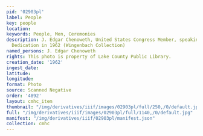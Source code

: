 ```yaml
---
pid: '02903pl'
label: People
key: people
location: 
keywords: People, Men, Ceremonies
description: J. Edgar Chenoweth, United States Congress Member, speaking at the Ruedi
  Dedication in 1962 (Wingenbach Collection)
named_persons: J. Edgar Chenoweth
rights: This photo is property of Lake County Public Library.
creation_date: '1962'
ingest_date: 
latitude: 
longitude: 
format: Photo
source: Scanned Negative
order: '4892'
layout: cmhc_item
thumbnail: "/img/derivatives/iiif/images/02903pl/full/250,/0/default.jpg"
full: "/img/derivatives/iiif/images/02903pl/full/1140,/0/default.jpg"
manifest: "/img/derivatives/iiif/02903pl/manifest.json"
collection: cmhc
---
```

